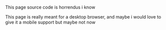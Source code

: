 This page source code is horrendus i know

This page is really meant for a desktop browser, and maybe i would love to give it a mobile support but maybe not now